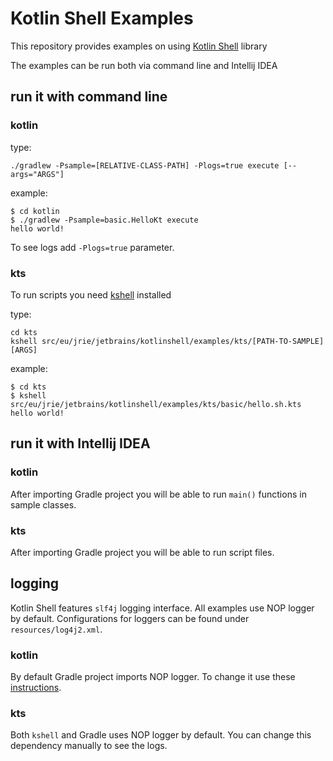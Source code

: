 # Kotlin Shell Examples
This repository provides examples on using [Kotlin Shell](https://github.com/jakubriegel/kotlin-shell) library

The examples can be run both via command line and Intellij IDEA

## run it with command line
### kotlin

type:
```shell
./gradlew -Psample=[RELATIVE-CLASS-PATH] -Plogs=true execute [--args="ARGS"]
```

example:
```shell
$ cd kotlin
$ ./gradlew -Psample=basic.HelloKt execute
hello world!
```

To see logs add `-Plogs=true` parameter.

### kts
To run scripts you need [kshell](https://github.com/jakubriegel/kshell) installed

type:
```shell
cd kts
kshell src/eu/jrie/jetbrains/kotlinshell/examples/kts/[PATH-TO-SAMPLE] [ARGS]
```

example:
```shell
$ cd kts
$ kshell src/eu/jrie/jetbrains/kotlinshell/examples/kts/basic/hello.sh.kts
hello world!
```

## run it with Intellij IDEA
### kotlin
After importing Gradle project you will be able to run `main()` functions in sample classes.

### kts
After importing Gradle project you will be able to run script files.

## logging
Kotlin Shell features `slf4j` logging interface. 
All examples use NOP logger by default. Configurations for loggers can be found under `resources/log4j2.xml`.

### kotlin
By default Gradle project imports NOP logger. To change it use these [instructions](#run-it-with-command-line).

### kts
Both `kshell` and Gradle uses NOP logger by default. You can change this dependency manually to see the logs.
